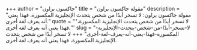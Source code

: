 +++
author = "جاكسون براون"
title = "مقولة جاكسون براون"
description = "مقولة جاكسون براون: لا تسخر أبدًا من شخص يتحدث الإنجليزية المكسورة، فهذا يعني أنه يعرف لغة أخرى."
quote = '''لا تسخر أبدًا من شخص يتحدث الإنجليزية المكسورة، فهذا يعني أنه يعرف لغة أخرى.''' 
slug = "لا-تسخر-أبدًا-من-شخص-يتحدث-الإنجليزية-المكسورة-فهذا-يعني-أنه-يعرف-لغة-أخرى"
+++
لا تسخر أبدًا من شخص يتحدث الإنجليزية المكسورة، فهذا يعني أنه يعرف لغة أخرى.
